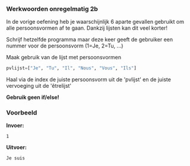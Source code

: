 ### Werkwoorden onregelmatig 2b
In de vorige oefening heb je waarschijnlijk 6 aparte gevallen gebruikt om alle persoonsvormen af te gaan. Dankzij lijsten kan dit veel korter!

Schrijf hetzelfde programma maar deze keer geeft de gebruiker een nummer voor de persoonsvorm (1=Je, 2=Tu, ...)

Maak gebruik van de lijst met persoonsvormen
```python
pvlijst=["Je", "Tu", "Il", "Nous", "Vous", "Ils"]
```

Haal via de index de juiste persoonsvorm uit de 'pvlijst' en de juiste vervoeging uit de 'êtrelijst'
 
**Gebruik geen if/else!**


### Voorbeeld
**Invoer:**

    1
    
**Uitvoer:**

    Je suis
